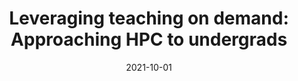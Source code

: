 ---
title: "Leveraging teaching on demand: Approaching HPC to undergrads"
collection: publications
permalink: /publication/2021-10-01-Leveraging-teaching-on-demand-Approaching-HPC-to-undergrads
type: journal
date: 2021-10-01
venue: '<em>Journal of Parallel and Distributed Computing</em>(156), pp. 148--162'
paperurl: 'https://www.sciencedirect.com/science/article/pii/S0743731521001271'
citation: ' S. Catalán,  R. Carratalá-Sáez, and  <strong>S. Iserte</strong>, &quot;Leveraging teaching on demand: Approaching HPC to undergrads.&quot; <em>Journal of Parallel and Distributed Computing</em>(156), pp. 148--162, Oct. 2021. ISSN: 0743-7315.'
---